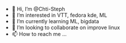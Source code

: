 - 👋 Hi, I’m @Chti-Steph
- 👀 I’m interested in VTT, fedora kde, ML
- 🌱 I’m currently learning ML, bigdata
- 💞️ I’m looking to collaborate on improve linux
- 📫 How to reach me ...

<!---
Chti-Steph/Chti-Steph is a ✨ special ✨ repository because its `README.md` (this file) appears on your GitHub profile.
You can click the Preview link to take a look at your changes.
--->
